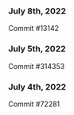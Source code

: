 ### July 8th, 2022

Commit #13142

### July 5th, 2022

Commit #314353


### July 4th, 2022

Commit #72281
